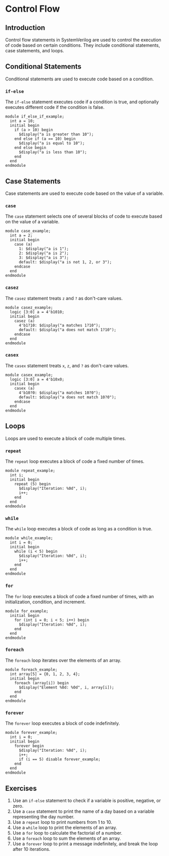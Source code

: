 # Control Flow

## Introduction
Control flow statements in SystemVerilog are used to control the execution of code based on certain conditions. They include conditional statements, case statements, and loops.

## Conditional Statements
Conditional statements are used to execute code based on a condition.

### `if-else`
The `if-else` statement executes code if a condition is true, and optionally executes different code if the condition is false.

```SV
module if_else_if_example;
  int a = 10;
  initial begin
    if (a > 10) begin
      $display("a is greater than 10");
    end else if (a == 10) begin
      $display("a is equal to 10");
    end else begin
      $display("a is less than 10");
    end
  end
endmodule
```

## Case Statements
Case statements are used to execute code based on the value of a variable.

### `case`
The `case` statement selects one of several blocks of code to execute based on the value of a variable.

```SV
module case_example;
  int a = 2;
  initial begin
    case (a)
      1: $display("a is 1");
      2: $display("a is 2");
      3: $display("a is 3");
      default: $display("a is not 1, 2, or 3");
    endcase
  end
endmodule
```

### `casez`
The `casez` statement treats `z` and `?` as don't-care values.

```SV
module casez_example;
  logic [3:0] a = 4'b1010;
  initial begin
    casez (a)
      4'b1?10: $display("a matches 1?10");
      default: $display("a does not match 1?10");
    endcase
  end
endmodule
```

### `casex`
The `casex` statement treats `x`, `z`, and `?` as don't-care values.

```SV
module casex_example;
  logic [3:0] a = 4'b10x0;
  initial begin
    casex (a)
      4'b10?0: $display("a matches 10?0");
      default: $display("a does not match 10?0");
    endcase
  end
endmodule
```

## Loops
Loops are used to execute a block of code multiple times.

### `repeat`
The `repeat` loop executes a block of code a fixed number of times.

```SV
module repeat_example;
  int i;
  initial begin
    repeat (5) begin
      $display("Iteration: %0d", i);
      i++;
    end
  end
endmodule
```

### `while`
The `while` loop executes a block of code as long as a condition is true.

```SV
module while_example;
  int i = 0;
  initial begin
    while (i < 5) begin
      $display("Iteration: %0d", i);
      i++;
    end
  end
endmodule
```

### `for`
The `for` loop executes a block of code a fixed number of times, with an initialization, condition, and increment.

```SV
module for_example;
  initial begin
    for (int i = 0; i < 5; i++) begin
      $display("Iteration: %0d", i);
    end
  end
endmodule
```

### `foreach`
The `foreach` loop iterates over the elements of an array.

```SV
module foreach_example;
  int array[5] = {0, 1, 2, 3, 4};
  initial begin
    foreach (array[i]) begin
      $display("Element %0d: %0d", i, array[i]);
    end
  end
endmodule
```

### `forever`
The `forever` loop executes a block of code indefinitely.

```SV
module forever_example;
  int i = 0;
  initial begin
    forever begin
      $display("Iteration: %0d", i);
      i++;
      if (i == 5) disable forever_example;
    end
  end
endmodule
```

## Exercises
1. Use an `if-else` statement to check if a variable is positive, negative, or zero.
2. Use a `case` statement to print the name of a day based on a variable representing the day number.
3. Use a `repeat` loop to print numbers from 1 to 10.
4. Use a `while` loop to print the elements of an array.
5. Use a `for` loop to calculate the factorial of a number.
6. Use a `foreach` loop to sum the elements of an array.
7. Use a `forever` loop to print a message indefinitely, and break the loop after 10 iterations.

